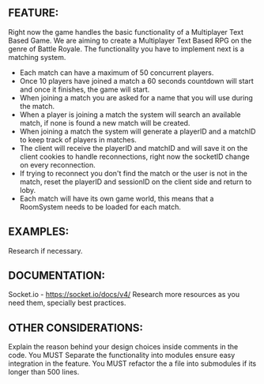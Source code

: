 ## FEATURE:

Right now the game handles the basic functionality of a Multiplayer Text Based Game. We are aiming to create a Multiplayer Text Based RPG on the genre of Battle Royale.
The functionality you have to implement next is a matching system.
- Each match can have a maximum of 50 concurrent players.
- Once 10 players have joined a match a 60 seconds countdown will start and once it finishes, the game will start.
- When joining a match you are asked for a name that you will use during the match.
- When a player is joining a match the system will search an available match, if none is found a new match will be created.
- When joining a match the system will generate a playerID and a matchID to keep track of players in matches.
- The client will receive the playerID and matchID and will save it on the client cookies to handle reconnections, right now the socketID change on every reconnection.
- If trying to reconnect you don't find the match or the user is not in the match, reset the playerID and sessionID on the client side and return to loby.
- Each match will have its own game world, this means that a RoomSystem needs to be loaded for each match.

## EXAMPLES:

Research if necessary.

## DOCUMENTATION:

Socket.io - https://socket.io/docs/v4/
Research more resources as you need them, specially best practices.

## OTHER CONSIDERATIONS:

Explain the reason behind your design choices inside comments in the code.
You MUST Separate the functionality into modules ensure easy integration in the feature.
You MUST refactor the a file into submodules if its longer than 500 lines.

